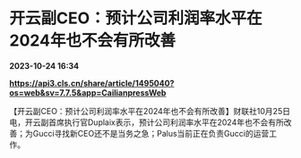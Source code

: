 # 开云副CEO：预计公司利润率水平在2024年也不会有所改善

**2023-10-24 16:34**

**https://api3.cls.cn/share/article/1495040?os=web&sv=7.7.5&app=CailianpressWeb**

【开云副CEO：预计公司利润率水平在2024年也不会有所改善】财联社10月25日电，开云副首席执行官Duplaix表示，预计公司利润率水平在2024年也不会有所改善；为Gucci寻找新CEO还不是当务之急；Palus当前正在负责Gucci的运营工作。